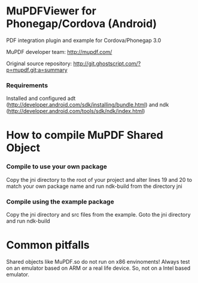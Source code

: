# MuPDFViewer for Phonegap/Cordova (Android)

PDF integration plugin and example for Cordova/Phonegap 3.0

MuPDF developer team: http://mupdf.com/

Original source repository: http://git.ghostscript.com/?p=mupdf.git;a=summary

### Requirements

Installed and configured adt (http://developer.android.com/sdk/installing/bundle.html) and ndk (http://developer.android.com/tools/sdk/ndk/index.html)

# How to compile MuPDF Shared Object

### Compile to use your own package
Copy the jni directory to the root of your project and alter lines 19 and 20 to match your own package name and run ndk-build from the directory jni

### Compile using the example package
Copy the jni directory and src files from the example. Goto the jni directory and run ndk-build

# Common pitfalls

Shared objects like MuPDF.so do not run on x86 envinoments! Always test on an emulator based on ARM or a real life device. So, not on a Intel based emulator.
